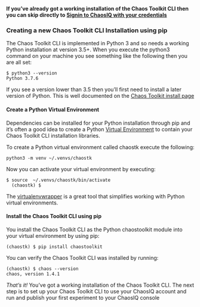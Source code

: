 **If you’ve already got a working installation of the Chaos Toolkit CLI then you can skip directly to [Signin to ChaosIQ with your credentials](#signin-to-chaosiq-with-your-credentials)**

### Creating a new Chaos Toolkit CLI Installation using pip

The Chaos Toolkit CLI is implemented in Python 3 and so needs a working Python installation at version 3.5+. When you execute the python3 command on your machine you see something like the following then you are all set:

```
$ python3 --version
Python 3.7.6
```

If you see a version lower than 3.5 then you’ll first need to install a later version of Python. This is well documented on the [Chaos Toolkit install page](https://docs.chaostoolkit.org/reference/usage/install/)

#### Create a Python Virtual Environment

Dependencies can be installed for your Python installation through pip and it’s often a good idea to create a Python [Virtual Environment](https://docs.python.org/3/tutorial/venv.html) to contain your Chaos Toolkit CLI installation libraries.

To create a Python virtual environment called chaostk execute the following:

```
python3 -m venv ~/.venvs/chaostk
```

Now you can activate your virtual environment by executing:

```
$ source  ~/.venvs/chaostk/bin/activate
  (chaostk) $
```
  The [virtualenvwrapper](https://virtualenvwrapper.readthedocs.io/en/latest/) is a great tool
  that simplifies working with Python virtual environments.

#### Install the Chaos Toolkit CLI using pip

You install the Chaos Toolkit CLI as the Python chaostoolkit module into your virtual environment by using pip:

```
(chaostk) $ pip install chaostoolkit
```

You can verify the Chaos Toolkit CLI was installed by running:

```
(chaostk) $ chaos --version
chaos, version 1.4.1
```

*That’s it!* You’ve got a working installation of the Chaos Toolkit CLI. The next step is to set up your Chaos Toolkit CLI to use your ChaosIQ account and run and publish your first experiment to your ChaosIQ console